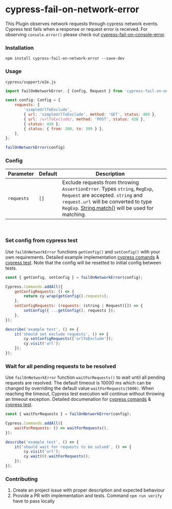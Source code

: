 # cypress-fail-on-network-error

This Plugin observes network requests through cypress network events. Cypress test fails when a response or request error is received. For observing `console.error()` please check out [cypress-fail-on-console-error](https://www.npmjs.com/package/cypress-fail-on-console-error).

### Installation

```
npm install cypress-fail-on-network-error --save-dev
```

### Usage

`cypress/support/e2e.js`

```js
import failOnNetworkError, { Config, Request } from 'cypress-fail-on-network-error';

const config: Config = {
    requests: [
        'simpleUrlToExclude',
        { url: 'simpleUrlToExclude', method: 'GET', status: 400 },
        { url: /urlToExclude/, method: 'POST', status: 428 },
        { status: 430 },
        { status: { from: 200, to: 399 } },
    ],
};

failOnNetworkError(config)
```

### Config

| Parameter             | Default               | <div style="width:300px">Description</div>    |
|---                    |---                    |---                                            |
| `requests`     | `[]` | Exclude requests from throwing `AssertionError`. Types `string`, `RegExp`, `Request` are accepted. `string` and `request.url` will be converted to type `RegExp`. [String.match()](https://developer.mozilla.org/de/docs/Web/JavaScript/Reference/Global_Objects/String/match) will be used for matching. |                                   

<br/>

### Set config from cypress test 
Use `failOnNetworkError` functions `getConfig()` and `setConfig()` with your own requirements. Detailed example implementation [cypress comands](https://github.com/nils-hoyer/cypress-fail-on-network-error/blob/main/cypress/support/e2e.ts#L14-L64) & [cypress test](https://github.com/nils-hoyer/cypress-fail-on-network-error/blob/main/cypress/e2e/shouldfailOnNetworkError.cy.ts#L1-L25). Note that the config will be resetted to initial config between tests.
```js
const { getConfig, setConfig } = failOnNetworkError(config);

Cypress.Commands.addAll({
    getConfigRequests: () => {
        return cy.wrap(getConfig().requests);
    },
    setConfigRequests: (requests: (string | Request)[]) => {
        setConfig({ ...getConfig(), requests });
    },
});
```

```js
describe('example test', () => {
    it('should set exclude requests', () => {
        cy.setConfigRequests(['urlToExclude']);
        cy.visit('url');
    });
});
```

### Wait for all pending requests to be resolved
Use `failOnNetworkError` function `waitForRequests()` to wait until all pending requests are resolved. The default timeout is 10000 ms which can be changed by overriding the default value `waitForRequests(5000)`. When reaching the timeout, Cypress test execution will continue without throwing an timeout exception.
Detailed documenation for [cypress comands](https://github.com/nils-hoyer/cypress-fail-on-network-error/blob/main/cypress/support/e2e.ts#L13-L35) & [cypress test](https://github.com/nils-hoyer/cypress-fail-on-network-error/blob/main/cypress/e2e/shouldWaitForRequests.cy.ts).

```js
const { waitForRequests } = failOnNetworkError(config);

Cypress.Commands.addAll({
    waitForRequests: () => waitForRequests(),
});
```

```js
describe('example test', () => {
    it('should wait for requests to be solved', () => {
        cy.visit('url');
        cy.wait(0).waitForRequests();
    });
});
```


### Contributing
1. Create an project issue with proper description and expected behaviour
2. Provide a PR with implementation and tests. Command `npm run verify` have to pass locally
